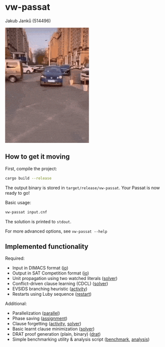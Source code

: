 # vw-passat

Jakub Janků (514496)

![VW meme](res/meme.gif)

## How to get it moving

First, compile the project:

```bash
cargo build --release
```

The output binary is stored in `target/release/vw-passat`. Your Passat is now ready to go!

Basic usage:

```bash
vw-passat input.cnf
```

The solution is printed to `stdout`.

For more advanced options, see `vw-passat --help`

## Implemented functionality

Required:

- Input in DIMACS format ([io](src/io/mod.rs))
- Output in SAT Competition format ([io](src/io/mod.rs))
- Unit propagation using two watched literals ([solver](src/solver/mod.rs))
- Conflict-driven clause learning (CDCL) ([solver](src/solver/mod.rs))
- EVSIDS branching heuristic ([activity](src/solver/activity.rs))
- Restarts using Luby sequence ([restart](src/solver/restart.rs))

Additional:

- Parallelization ([parallel](src/parallel.rs))
- Phase saving ([assignment](src/solver/assignment.rs))
- Clause forgetting ([activity](src/solver/activity.rs), [solver](src/solver/mod.rs))
- Basic learnt clause minimization ([solver](src/solver/mod.rs))
- DRAT proof generation (plain, binary) ([drat](src/io/drat.rs))
- Simple benchmarking utility & analysis script ([benchmark](tests/benchmark.py), [analysis](tests/analysis.ipynb))
